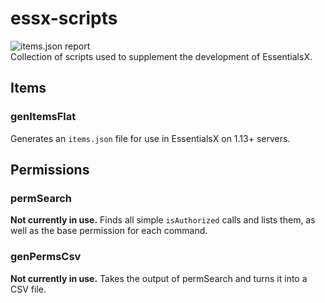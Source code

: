 # essx-scripts
![items.json report](https://img.shields.io/badge/dynamic/json.svg?label=items.json&url=https%3A%2F%2Fgitlab.com%2Fmd678685%2Fessx-scripts%2F-%2Fjobs%2Fartifacts%2Fmaster%2Fraw%2Fout%2Fitems.report.json%3Fjob%3Drun_items&query=%24.stats.coverage&colorB=E93B38&suffix=%25%20coverage)  
Collection of scripts used to supplement the development of EssentialsX.

## Items
### genItemsFlat
Generates an `items.json` file for use in EssentialsX on 1.13+ servers.

## Permissions

### permSearch
**Not currently in use.**
Finds all simple `isAuthorized` calls and lists them, as well as the base permission for each command.

### genPermsCsv
**Not currently in use.**
Takes the output of permSearch and turns it into a CSV file.
